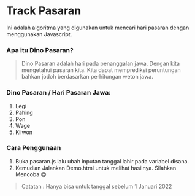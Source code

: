 # Track Pasaran

Ini adalah algoritma yang digunakan untuk mencari hari pasaran dengan menggunakan Javascript.

### Apa itu Dino Pasaran?
> Dino Pasaran adalah hari pada penanggalan jawa. Dengan kita mengetahui pasaran kita. Kita dapat memprediksi peruntungan bahkan jodoh berdasarkan perhitungan weton jawa. 

### Dino Pasaran / Hari Pasaran Jawa: 

1. Legi
2. Pahing
3. Pon
4. Wage
5. Kliwon


### Cara Penggunaan 


1. Buka pasaran.js lalu ubah inputan tanggal lahir pada variabel disana. 
2. Kemudian Jalankan Demo.html untuk melihat hasilnya. Silahkan Mencoba :yum: 



> Catatan : Hanya bisa untuk tanggal sebelum 1 Januari 2022
